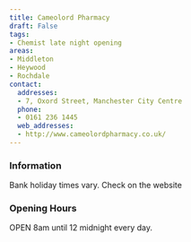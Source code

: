 ```yaml
---
title: Cameolord Pharmacy
draft: False
tags:
- Chemist late night opening
areas:
- Middleton
- Heywood
- Rochdale
contact:
  addresses:
  - 7, Oxord Street, Manchester City Centre
  phone:
  - 0161 236 1445
  web_addresses:
  - http://www.cameolordpharmacy.co.uk/
---
```


### Information
Bank holiday times vary. Check on the website

### Opening Hours
OPEN 8am until 12 midnight every day.